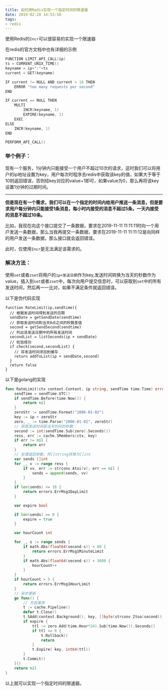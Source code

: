 ```yaml
---
title: 如何用Redis实现一个指定时间的限速器
date: 2019-02-28 14:53:58
tags:
- redis
---
```


使用Redis的`Incr`可以很容易的实现一个限速器

在redis的官方文档中也有详细的示例

```c
FUNCTION LIMIT_API_CALL(ip)
ts = CURRENT_UNIX_TIME()
keyname = ip+":"+ts
current = GET(keyname)

IF current != NULL AND current > 10 THEN
    ERROR "too many requests per second"
END

IF current == NULL THEN
    MULTI
        INCR(keyname, 1)
        EXPIRE(keyname, 1)
    EXEC
ELSE
    INCR(keyname, 1)
END

PERFORM_API_CALL()
```

### 举个例子：

现有一个服务，1分钟内只能接受一个用户不超过10次的请求，这时我们可以将用户的ip地址设置为key，用户每次时程序去redis中获取该key的值，如果大于等于10则返回错误，否则给key对应的value+1即可，如果value为0，那么再将该key设置1分钟的过期时间。

---

**但是现在有一个需求，我们可以在一个指定的时间内给用户推送一条消息，但是要求用户每分钟内只能接受1条消息，每小时内接受的消息不超过5条，一天内接受的消息不超过10条。**

比如，我现在向这个接口提交了一条数据，要求在2019-11-11 11:11:11时向一个用户发送一条数据，那么当我再提交一条数据，要求在2019-11-11 11:11:12是向同样的用户发送一条数据，那么接口就会返回错误。

此时，仅使用`Incr`是无法满足该需求的。

### 解决方法：

使用`set`或者`zset`将用户的`ip+发送日期`作为key,发送时间转换为当天的秒数作为value，插入到`set`或者`zset`中，每次向用户提交信息时，可以获取到`set`中的所有发送时间，然后再一一比对，如果不满足条件就返回错误。

以下是伪代码实现

```
function RateLimit(ip,sendtime){
  // 根据发送时间得到发送的日期
  sendDate = getSendDate(sendtime)
  // 获取发送时间和当天0点之间的秒数差值
  second = getSendSecond(sendtime)
  // 列出该发送日期中的所有发送时间
  secondList = listSeconds(ip + sendDate)
  // 检验成功
  if check(second,secondList) {
    // 将发送时间添加到缓存
    return addToList(ip + sendDate,second)
  }
  return false
}
```

以下是golang的实现

```go
func RateLimit(ctx context.Context, ip string, sendTime time.Time) error {
    sendTime = sendTime.UTC()
	if sendTime.Before(time.Now()) {
		return nil
	}
	zeroStr := sendTime.Format("2006-01-02")
	key := ip + zeroStr
	zero, _ := time.Parse("2006-01-02", zeroStr)
    // 获取发送时间距当天时间的秒数
	second := int(sendTime.Sub(zero).Seconds())
	ress, err := cache.SMembers(ctx, key)
	if err != nil {
		return err
	}
    // 处理返回参数，将[]string转换为[]int
    var sends []int
	for _, v := range ress {
		if vv, err := strconv.Atoi(v); err == nil {
			sends = append(sends, vv)
		}
	}
	if len(sends) >= 10 {
		return errors.ErrMsg1DayLimit
	}

	var expire bool

	if len(sends) == 0 {
		expire = true
	}

	var hourCount int

	for _, s := range sends {
		if math.Abs(float64(second-s)) < 60 {
			return errors.ErrMsg1MinuteLimit
		}
		if math.Abs(float64(second-s)) < 3600 {
			hourCount++
		}
	}
	if hourCount > 5 {
		return errors.ErrMsg1HourLimit
	}
    // 异步更新
    go func() {
        // 开启事务
		t := cache.Pipeline()
		defer t.Close()
		t.SAdd(context.Background(), key, []byte(strconv.Itoa(second)))
		if expire {
			ttl := zero.Add(time.Hour*24).Sub(time.Now()).Seconds()
			if ttl <= 0 {
				t.Rollback()
				return
			}
			t.Expire( key, int64(ttl))
		}
		t.Commit()
	}()
    return nil
}
```

以上就可以实现一个指定时间的限速器。
